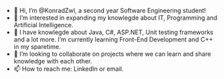 - 👋 Hi, I’m @KonradZwl, a second year Software Engineering student!
- 👀 I’m interested in expanding my knowlegde about IT, Programming and Artificial Intelligence.
- 🌱 I have knowlegde about Java, C#, ASP.NET, Unit testing frameworks and a lot more. I’m currently learning Front-End Development and C++ in my sparetime.
- 💞️ I’m looking to collaborate on projects where we can learn and share knowledge with each other.
- 📫 How to reach me: LinkedIn or email.

<!---
KonradZwl/KonradZwl is a ✨ special ✨ repository because its `README.md` (this file) appears on your GitHub profile.
You can click the Preview link to take a look at your changes.
--->
